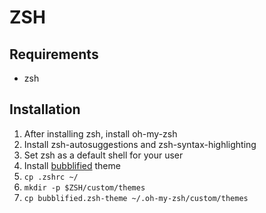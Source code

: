 # ZSH

## Requirements
- zsh

## Installation
1. After installing zsh, install oh-my-zsh
2. Install zsh-autosuggestions and zsh-syntax-highlighting
3. Set zsh as a default shell for your user
4. Install [bubblified](https://github.com/hohmannr/bubblified) theme
5. `cp .zshrc ~/`
6. `mkdir -p $ZSH/custom/themes`
7. `cp bubblified.zsh-theme ~/.oh-my-zsh/custom/themes`
